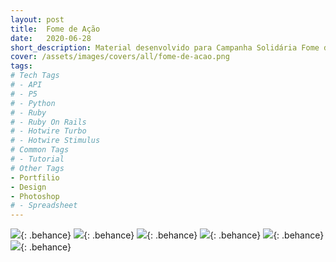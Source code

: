 ```yaml
---
layout: post
title:  Fome de Ação
date:   2020-06-28
short_description: Material desenvolvido para Campanha Solidária Fome de Ação - Alimentando Vidas e Aquecendo Corações.
cover: /assets/images/covers/all/fome-de-acao.png
tags:
# Tech Tags
# - API
# - P5
# - Python
# - Ruby
# - Ruby On Rails
# - Hotwire Turbo
# - Hotwire Stimulus
# Common Tags
# - Tutorial
# Other Tags
- Portfilio
- Design
- Photoshop
# - Spreadsheet
---
```


![](https://mir-s3-cdn-cf.behance.net/project_modules/fs/ec022099703611.5ef8e55004a27.gif){: .behance}
![](https://mir-s3-cdn-cf.behance.net/project_modules/fs/8ea26e99703611.5ef8e55005ea5.gif){: .behance}
![](https://mir-s3-cdn-cf.behance.net/project_modules/fs/539bed99703611.5ef8e5500436f.gif){: .behance}
![](https://mir-s3-cdn-cf.behance.net/project_modules/fs/51bd2e99703611.5ef8e550050ba.gif){: .behance}
![](https://mir-s3-cdn-cf.behance.net/project_modules/fs/03cd9799703611.5ef8e55003d65.jpg){: .behance}
![](https://mir-s3-cdn-cf.behance.net/project_modules/fs/eff30199703611.5ef8e5500569c.gif){: .behance}
